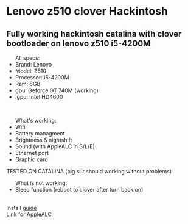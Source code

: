 # Lenovo z510 clover Hackintosh
<h2>Fully working hackintosh catalina with clover bootloader on lenovo z510 i5-4200M </h2>

<ul> All specs:
<li>Brand: Lenovo</li>
  <li>Model: Z510</li>
<li>Processor: i5-4200M</li>
<li>Ram: 8GB</li>
<li>gpu: Geforce GT 740M (working)</li>
<li>igpu: Intel HD4600</li>
</ul>
<br>
<ul>What's working:
<li>Wifi</li>
<li>Battery managment</li>
<li>Brightness & nightshift</li>
<li>Sound (with AppleALC in S/L/E)</li>
<li>Ethernet port</li>
<li>Graphic card</li>
</ul>
<h> TESTED ON CATALINA (big sur should working without problems) </h>
<br>
<ul>What is not working:
  <li>Sleep function (reboot to clover after turn back on) </li>
</ul>
<br>
Install <a href="https://github.com/hgxvtml/Hackintosh-Lenovo-z510/blob/main/guide.md">guide</a> <br>
Link for <a href="https://github.com/acidanthera/AppleALC/releases">AppleALC </a>

